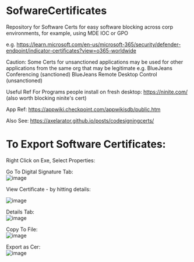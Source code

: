 # SofwareCertificates
Repository for Software Certs for easy software blocking across corp environments, for example, using MDE IOC or GPO

e.g. https://learn.microsoft.com/en-us/microsoft-365/security/defender-endpoint/indicator-certificates?view=o365-worldwide


Caution: Some Certs for unsanctioned applications may be used for other applications from the same org that may be legitimate e.g. BlueJeans Conferencing (sanctioned) BlueJeans Remote Desktop Control (unsanctioned)


Useful Ref For Programs people install on fresh desktop: https://ninite.com/ (also worth blocking ninite's cert)

App Ref: https://appwiki.checkpoint.com/appwikisdb/public.htm  

Also See: https://axelarator.github.io/posts/codesigningcerts/  


# To Export Software Certificates:
Right Click on Exe, Select Properties:

Go To Digital Signature Tab:  
![image](https://user-images.githubusercontent.com/55988027/222768857-102613c0-fa21-4193-aca8-4682a5439604.png)


View Certificate - by hitting details:  

![image](https://user-images.githubusercontent.com/55988027/222768203-9015f003-8f3f-4823-af34-c06a3d897d0b.png)

Details Tab:  
![image](https://user-images.githubusercontent.com/55988027/222768233-2ada4ab9-fd4b-4588-87a4-2e39ad09fecc.png)


Copy To File:  
![image](https://user-images.githubusercontent.com/55988027/222768521-e6df24dc-76b2-46c7-b8d2-8c5d02c8337e.png)

Export as Cer:  
![image](https://user-images.githubusercontent.com/55988027/222768623-1c6c9523-19ff-4d0f-a7ce-623036ed77fa.png)

